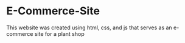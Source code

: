 # E-Commerce-Site
This website was created using html, css, and js that serves as an e-commerce site for a plant shop
